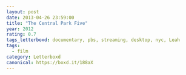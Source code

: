 ```yaml
---
layout: post 
date: 2013-04-26 23:59:00
title: "The Central Park Five"
year: 2012
rating: 0.7
tags_letterboxd: documentary, pbs, streaming, desktop, nyc, Leah
tags:
  - film
category: Letterboxd
canonical: https://boxd.it/188aX
---
```

